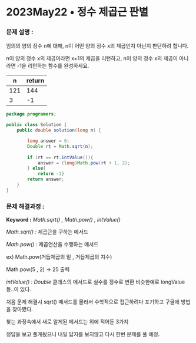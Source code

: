 # 2023May22 • 정수 제곱근 판별

### **문제 설명 :**

임의의 양의 정수 n에 대해, n이 어떤 양의 정수 x의 제곱인지 아닌지 판단하려 합니다.

n이 양의 정수 x의 제곱이라면 x+1의 제곱을 리턴하고, n이 양의 정수 x의 제곱이 아니라면 -1을 리턴하는 함수를 완성하세요.

| n | return |
| --- | --- |
| 121 | 144 |
| 3 | -1 |

```java
package programers;

public class Solution {
	public double solution(long n) {

		long answer = 0;
		Double rt = Math.sqrt(n);
		
		if (rt == rt.intValue()){
			answer = (long)Math.pow(rt + 1, 2);
		} else{
			return -1}		
		return answer;
	}
}
```

### **문제 해결과정 :**

**Keyword :** *Math.sqrt() , Math.pow() , intValue()* 

*Math.sqrt() :* 제곱근을 구하는 메서드 

*Math.pow() :* 제곱연산을 수행하는 메서드

 ex) Math.pow(거듭제곱의 밑 , 거듭제곱의 지수)  

 Math.pow(5 , 2) → 25 출력  

*intValue() : Double* 클래스의 메서드로 실수를 정수로 변환 비슷한예로 longValue 등..이 있다.

처음 문제 해결시 sqrt() 메서드를 몰라서 수학적으로 접근하려다 포기하고 구글에 방법을 찾아봤다.

찾는 과정속에서 새로 알게된 메서드는 위에 적어둔 3가지

정답을 보고 풀게됬으니 내일 답지를 보지않고 다시 한번 문제를 풀 예정.
